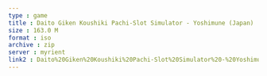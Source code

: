 ```yaml
---
type : game
title : Daito Giken Koushiki Pachi-Slot Simulator - Yoshimune (Japan)
size : 163.0 M
format : iso
archive : zip
server : myrient
link2 : Daito%20Giken%20Koushiki%20Pachi-Slot%20Simulator%20-%20Yoshimune%20%28Japan%29
---
```

